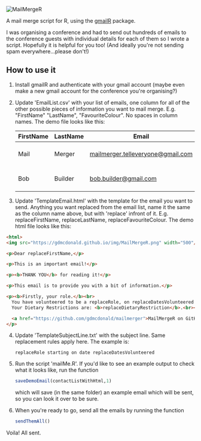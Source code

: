 ![MailMergeR](MailMergeR.png)

A mail merge script for R, using the [gmailR](https://cran.r-project.org/web/packages/gmailr/index.html) package. 



I was organising a conference and had to send out hundreds of emails to the conference guests with individual details for each of them so I wrote a script. Hopefully it is helpful for you too! (And ideally you're not sending spam everywhere...please don't!)



## How to use it

1. Install gmailR and authenticate with your gmail account (maybe even make a new gmail account for the conference you're organising?)

2. Update 'EmailList.csv' with your list of emails, one column for all of the other possible pieces of information you want to mail merge. E.g. "FirstName" "LastName", "FavouriteColour". No spaces in column names. The demo file looks like this:

   | FirstName | LastName | Email                             | Role                     | DietaryRestriction  | DatesVolunteered |
   | --------- | -------- | --------------------------------- | ------------------------ | ------------------- | ---------------- |
   | Mail      | Merger   | mailmerger.telleveryone@gmail.com | Post Delivery Specialist | Fruitarian          | 10/3/19          |
   | Bob       | Builder  | bob.builder@gmail.com             | Lead Domestic Engineer   | Allergic to pre-fab | 1/4/22           |

3. Update 'TemplateEmail.html' with the template for the email you want to send. Anything you want replaced from the email list, name it the same as the column name above, but with 'replace' infront of it. E.g. replaceFirstName, replaceLastName, replaceFavouriteColour. The demo html file looks like this:
```html
<html>
<img src="https://gdmcdonald.github.io/img/MailMergeR.png" width="500"/>

<p>Dear replaceFirstName,</p>

<p>This is an important email!</p>

<p><b>THANK YOU</b> for reading it!</p>

<p>This email is to provide you with a bit of information.</p>

<p><b>Firstly, your role.</b><br>
  You have volunteered to be a replaceRole, on replaceDatesVolunteered - THANK YOU AGAIN!<br>
  Your Dietary Restrictions are: <b>replaceDietaryRestriction</b>.<br><br><br>

  <a href="https://github.com/gdmcdonald/mailmerger">MailMergeR on GitHub</a>
</p>
```
4. Update 'TemplateSubjectLine.txt' with the subject line. Same replacement rules apply here. The example is:

   ```replaceRole starting on date replaceDatesVolunteered```

5. Run the script 'mailMe.R'. If you'd like to see an example output to check what it looks like, run the function 

   ```r
   saveDemoEmail(contactListWithHtml,1)
   ```

   which will save (in the same folder) an example email which will be sent, so you can look it over to be sure.

6. When you're ready to go, send all the emails by running the function
   ```r
   sendThemAll()
   ```

Voila! All sent.

